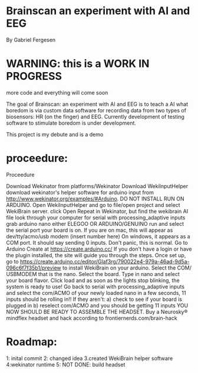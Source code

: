 # Brainscan an experiment with AI and EEG 
By Gabriel Fergesen



# WARNING: this is a WORK IN PROGRESS
more code and everything will come soon


The goal of Brainscan: an experiment with AI and EEG is to teach a AI what boredom is via custom data software for recording
data from two types of biosensors: HR (on the finger) and EEG. Currently development of testing software to stimulate boredom is under
development.

This project is my debute and is a demo

# proceedure:

Proceedure

Download Wekinator from platforms/Wekinator
Download WekiInputHelper
download wekinator's helper software for arduino input from http://www.wekinator.org/examples/#Arduino. DO NOT INSTALL RUN ON ARDUINO.
Open WekiInputHelper and go to file/open project and select WekiBrain server. click Open
Repeat in Wekinator, but find the wekibrain AI file
look through your computer for serial with processing_adaptive inputs
grab arduino nano either ELEGOO OR ARDUINO/GENUINO
run and select the serial port your board is on. If you are on mac, this will appear as dev/tty/acmo/usb modem (insert number here) On windows, it appears as a COM port.
It should say sending 0 inputs. Don't panic, this is normal.
Go to Arduino Create at https://create.arduino.cc/ If you don't have a login or have the plugin installed, the site will guide you through the steps.
Once set up, go to  https://create.arduino.cc/editor/Glaf3rg/790022e4-979a-46ad-9d5a-096c6f7f35b1/preview to install WekiBrain on your arduino. Select the COM/ USBMODEM that is the nano.
Select the board. 
Type in nano and select your board flavor.
Click load and as soon as the lights stop blinking, the system is ready to use!
Go back to serial with processing_adaptive inputs and select the com/ACMO of your newly loaded nano
in a few seconds, 11 inputs should be rolling in!!
If they aren't: a) check to see if your board is plugged in b) reselect com/ACMO and you should be getting 11 inputs
YOU NOW SHOULD BE READY TO ASSEMBLE THE HEADSET.
Buy a Neurosky® mindflex headset and hack according to frontiernerds.com/brain-hack

# Roadmap:

1: inital commit
2: changed idea
3.created WekiBrain helper software
4:wekinator runtime 
5: NOT DONE: build headset
